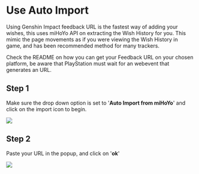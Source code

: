 # Use Auto Import
Using Genshin Impact feedback URL is the fastest way of adding your wishes, this uses miHoYo API on extracting the Wish History for you. This mimic the page movements as if you were viewing the Wish History in game, and has been recommended method for many trackers.

Check the README on how you can get your Feedback URL on your chosen platform, be aware that PlayStation must wait for an webevent that generates an URL.

## Step 1
Make sure the drop down option is set to '**Auto Import from miHoYo**' and click on the import icon to begin.

<img src="https://raw.github.com/Yippy/wish-tally-sheet/master/images/auto-import/step-1-auto-import-from-dashboard.png?sanitize=true">

## Step 2
Paste your URL in the popup, and click on '**ok**'

<img src="https://raw.github.com/Yippy/wish-tally-sheet/master/images/auto-import/step-2-provide-feedback-url.png?sanitize=true">
